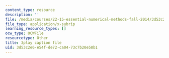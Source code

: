 ```yaml
---
content_type: resource
description: ''
file: /media/courses/22-15-essential-numerical-methods-fall-2014/3d53c2e6e54fde72ca0473c7b20e58b1_NtMOab_nhs0.srt
file_type: application/x-subrip
learning_resource_types: []
ocw_type: OCWFile
resourcetype: Other
title: 3play caption file
uid: 3d53c2e6-e54f-de72-ca04-73c7b20e58b1
---
```

